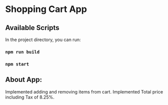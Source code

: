 # Shopping Cart App

## Available Scripts

In the project directory, you can run:
### `npm run build`
### `npm start`

## About App:

Implemented adding and removing items from cart.
Implemented Total price including Tax of 8.25%.